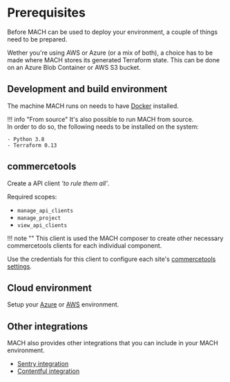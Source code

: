 # Prerequisites

Before MACH can be used to deploy your environment, a couple of things need to be prepared.

Wether you're using AWS or Azure (or a mix of both), a choice has to be made where MACH stores its generated Terraform state. This can be done on an Azure Blob Container or AWS S3 bucket.

## Development and build environment

The machine MACH runs on needs to have [Docker](https://www.docker.com) installed.

!!! info  "From source"
    It's also possible to run MACH from source.  
    In order to do so, the following needs to be installed on the system:

    - Python 3.8
    - Terraform 0.13

## commercetools

Create a API client *'to rule them all'*.

Required scopes:

- `manage_api_clients`
- `manage_project`
- `view_api_clients`

!!! note ""
    This client is used the MACH composer to create other necessary commercetools clients for each individual component.

Use the credentials for this client to configure each site's [commercetools settings](../syntax.md#commercetools).

## Cloud environment

Setup your [Azure](./azure.md) or [AWS](./aws.md) environment.

## Other integrations

MACH also provides other integrations that you can include in your MACH environment.

- [Sentry integration](../integrations/sentry.md)
- [Contentful integration](../integrations/contentful.md)